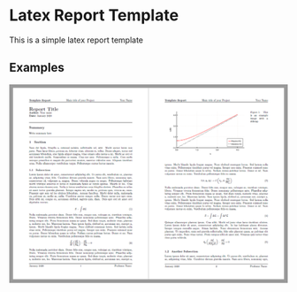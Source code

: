 # Latex Report Template

This is a simple latex report template

## Examples

<div style="text-align:center"><img src="examples/example_image.png" /></div>
